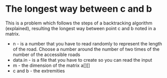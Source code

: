 # The longest way between c and b

This is a problem which follows the steps of a backtracking algorithm (explained), resulting the longest way between point c and b noted in a matrix. 
- n  - is a number that you have to read randomly to represent the length of the road. Choose a number around the number of two times of the number of the accessible roads
- data.in - is a file that you have to create so you can read the input
- m - the dimension of the matrix a[][]
- c and b - the extremities
